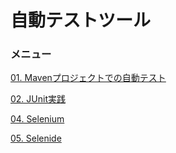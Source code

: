 # 自動テストツール

### メニュー

<a href="/text/01-maven-test.md">01. Mavenプロジェクトでの自動テスト</a>

<a href="/text/02-junit.md">02. JUnit実践</a>

<a href="/text/04-selenium.md">04. Selenium</a>

<a href="/text/05-selenide.md">05. Selenide</a>
